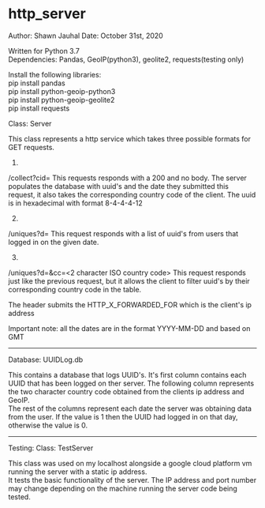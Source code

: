 # http_server

Author: Shawn Jauhal
Date: October 31st, 2020

Written for Python 3.7  
Dependencies:
Pandas, GeoIP(python3), geolite2, requests(testing only)

Install the following libraries:  
pip install pandas  
pip install python-geoip-python3   
pip install python-geoip-geolite2   
pip install requests

Class: Server

This class represents a http service which takes three possible formats for GET requests.

1.
/collect?cid=<UUID>
This requests responds with a 200 and no body.  The server populates the database with uuid's and the date they 
submitted this request, it also takes the corresponding country code of the client.  The uuid is in hexadecimal
with format 8-4-4-4-12

2.
/uniques?d=<date>
This request responds with a list of uuid's from users that logged in on the given date.

3.
/uniques?d=<date>&cc=<2 character ISO country code>
This request responds just like the previous request, but it allows the client to filter uuid's by their corresponding
country code in the table.

The header submits the HTTP_X_FORWARDED_FOR which is the client's ip address

Important note: all the dates are in the format YYYY-MM-DD and based on GMT

------------------------------------------------------------------------------------------------------------------------

Database: UUIDLog.db

This contains a database that logs UUID's.  It's first column contains each UUID that has been logged on ther server. 
The following column represents the two character country code obtained from the clients ip address and GeoIP.  
The rest of the columns represent each date the server was obtaining data from the user.  If the value is 1 then the 
UUID had logged in on that day, otherwise the value is 0.

------------------------------------------------------------------------------------------------------------------------

Testing: 
Class: TestServer

This class was used on my localhost alongside a google cloud platform vm running the server with a static ip address.  
It tests the basic functionality of the server.  The IP address and port number may change depending on the machine
running the server code being tested.
